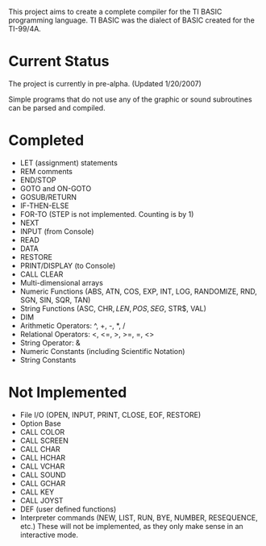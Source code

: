 This project aims to create a complete compiler for the TI BASIC programming
language. TI BASIC was the dialect of BASIC created for the TI-99/4A.

Current Status
==============
The project is currently in pre-alpha. (Updated 1/20/2007)

Simple programs that do not use any of the graphic or sound subroutines can be
parsed and compiled.

Completed
=========
* LET (assignment) statements
* REM comments
* END/STOP
* GOTO and ON-GOTO
* GOSUB/RETURN
* IF-THEN-ELSE
* FOR-TO (STEP is not implemented. Counting is by 1)
* NEXT
* INPUT (from Console)
* READ
* DATA
* RESTORE
* PRINT/DISPLAY (to Console)
* CALL CLEAR
* Multi-dimensional arrays
* Numeric Functions (ABS, ATN, COS, EXP, INT, LOG, RANDOMIZE, RND, SGN, SIN,
 SQR, TAN)
* String Functions (ASC, CHR$, LEN, POS, SEG$, STR$, VAL)
* DIM
* Arithmetic Operators: ^, +, -, *, /
* Relational Operators: <, <=, >, >=, =, <>
* String Operator: &
* Numeric Constants (including Scientific Notation)
* String Constants

# Not Implemented
* File I/O (OPEN, INPUT, PRINT, CLOSE, EOF, RESTORE)
* Option Base
* CALL COLOR
* CALL SCREEN
* CALL CHAR
* CALL HCHAR
* CALL VCHAR
* CALL SOUND
* CALL GCHAR
* CALL KEY
* CALL JOYST
* DEF (user defined functions)
* Interpreter commands (NEW, LIST, RUN, BYE, NUMBER, RESEQUENCE, etc.) These
 will not be implemented, as they only make sense in an interactive mode.
